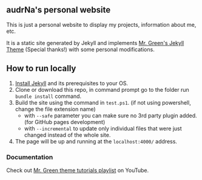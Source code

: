 ## audrNa's personal website

This is just a personal website to display my projects, information about me, etc.

It is a static site generated by Jekyll and implements [Mr. Green's Jekyll Theme](https://github.com/MrGreensWorkshop/MrGreen-JekyllTheme) (Special thanks!) with some personal modifications.

## How to run locally

1. [Install Jekyll](https://jekyllrb.com/docs/installation/) and its prerequisites to your OS.
1. Clone or download this repo, in command prompt go to the folder run `bundle install` command.
1. Build the site using the command in `test.ps1`. (if not using powershell, change the file extension name)
   - with `--safe` parameter you can make sure no 3rd party plugin added. (for GitHub pages development)
   - with `--incremental` to update only individual files that were just changed instead of the whole site.
1. The page will be up and running at the `localhost:4000/` address.

### Documentation

Check out [Mr. Green theme tutorials playlist](https://www.youtube.com/playlist?list=PLAymxPbYHgl-fFy5can7uZBMJtFWVcphD) on YouTube.
